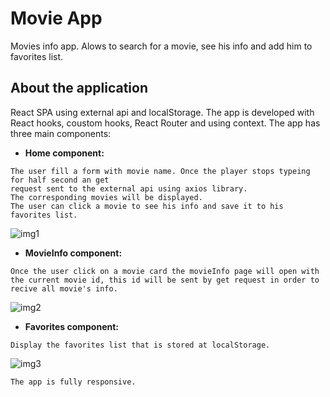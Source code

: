 # Movie App
Movies info app. 
Alows to search for a movie, see his info and add him to favorites list.

## About the application
 React SPA using external api and localStorage.
 The app is developed with React hooks, coustom hooks, React Router and using context.
 The app has three main components:

- **Home component:**
```
The user fill a form with movie name. Once the player stops typeing for half second an get 
request sent to the external api using axios library.
The corresponding movies will be displayed.
The user can click a movie to see his info and save it to his favorites list.
```
![img1](https://user-images.githubusercontent.com/66163118/140812358-50a2fdb2-05da-4fa6-93c1-8b57d3350104.png)

- **MovieInfo component:**
```
Once the user click on a movie card the movieInfo page will open with the current movie id, this id will be sent by get request in order to recive all movie's info.
```
![img2](https://user-images.githubusercontent.com/66163118/140931239-7e5527c2-1069-447d-a887-2cfbd5e1c100.png)

- **Favorites component:**
```
Display the favorites list that is stored at localStorage. 
```
![img3](https://user-images.githubusercontent.com/66163118/140982924-e8892f19-96c1-4c75-8151-3a3ed1616e0b.png)


```
The app is fully responsive.

```





